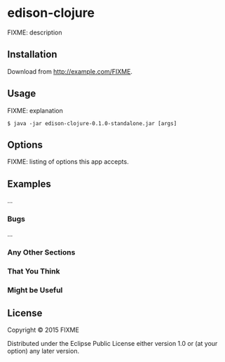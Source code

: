 # edison-clojure

FIXME: description

## Installation

Download from http://example.com/FIXME.

## Usage

FIXME: explanation

    $ java -jar edison-clojure-0.1.0-standalone.jar [args]

## Options

FIXME: listing of options this app accepts.

## Examples

...

### Bugs

...

### Any Other Sections
### That You Think
### Might be Useful

## License

Copyright © 2015 FIXME

Distributed under the Eclipse Public License either version 1.0 or (at
your option) any later version.
